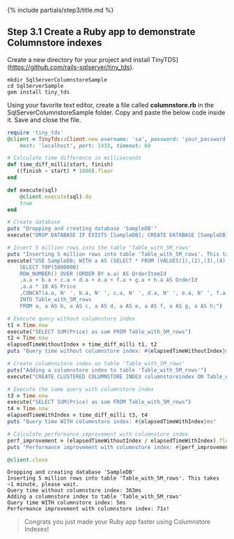 {% include partials/step3/title.md %}

## Step 3.1 Create a Ruby app to demonstrate Columnstore indexes

Create a new directory for your project and install TinyTDS](https://github.com/rails-sqlserver/tiny_tds).

```terminal
mkdir SqlServerColumnstoreSample
cd SqlServerSample
gem install tiny_tds
```
Using your favorite text editor, create a file called **columnstore.rb** in the SqlServerColumnstoreSample folder. Copy and paste the below code inside it. Save and close the file.

```ruby
require 'tiny_tds'
@client = TinyTds::Client.new username: 'sa', password: 'your_password',
    host: 'localhost', port: 1433, timeout: 60

# Calculate time difference in milliseconds
def time_diff_milli(start, finish)
   ((finish - start) * 1000).floor
end

def execute(sql)
    @client.execute(sql).do
    true
end

# Create database
puts "Dropping and creating database 'SampleDB'"
execute("DROP DATABASE IF EXISTS [SampleDB]; CREATE DATABASE [SampleDB];")

# Insert 5 million rows into the table 'Table_with_5M_rows'
puts "Inserting 5 million rows into table 'Table_with_5M_rows'. This takes ~1 minute, please wait."
execute("USE SampleDB; WITH a AS (SELECT * FROM (VALUES(1),(2),(3),(4),(5),(6),(7),(8),(9),(10)) AS a(a))
    SELECT TOP(5000000)
    ROW_NUMBER() OVER (ORDER BY a.a) AS OrderItemId
    ,a.a + b.a + c.a + d.a + e.a + f.a + g.a + h.a AS OrderId
    ,a.a * 10 AS Price
    ,CONCAT(a.a, N' ', b.a, N' ', c.a, N' ', d.a, N' ', e.a, N' ', f.a, N' ', g.a, N' ', h.a) AS ProductName
    INTO Table_with_5M_rows
    FROM a, a AS b, a AS c, a AS d, a AS e, a AS f, a AS g, a AS h;")

# Execute query without columnstore index
t1 = Time.now
execute("SELECT SUM(Price) as sum FROM Table_with_5M_rows")
t2 = Time.now
elapsedTimeWithoutIndex = time_diff_milli t1, t2
puts "Query time without columnstore index: #{elapsedTimeWithoutIndex}ms"

# Create columnnstore index on table 'Table_with_5M_rows'
puts("Adding a columnstore index to table 'Table_with_5M_rows'")
execute("CREATE CLUSTERED COLUMNSTORE INDEX columnstoreindex ON Table_with_5M_rows;")

# Execute the same query with columnstore index
t3 = Time.now
execute("SELECT SUM(Price) as sum FROM Table_with_5M_rows")
t4 = Time.now
elapsedTimeWithIndex = time_diff_milli t3, t4
puts "Query time WITH columnstore index: #{elapsedTimeWithIndex}ms"

# Calculate performance improvement with columnstore index
perf_improvement = (elapsedTimeWithoutIndex / elapsedTimeWithIndex).floor
puts "Performance improvement with columnstore index: #{perf_improvement}x!"

@client.close
```

```results
Dropping and creating database 'SampleDB'
Inserting 5 million rows into table 'Table_with_5M_rows'. This takes ~1 minute, please wait.
Query time without columnstore index: 363ms
Adding a columnstore index to table 'Table_with_5M_rows'
Query time WITH columnstore index: 5ms
Performance improvement with columnstore index: 71x!
```

> Congrats you just made your Ruby app faster using Columnstore Indexes! 
